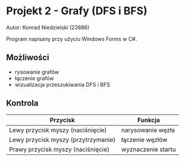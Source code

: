 # Projekt 2 - Grafy (DFS i BFS)

Autor: Konrad Niedzielski (23886)

Program napisany przy użyciu Windows Forms w C#.

## Możliwości
- rysowanie grafów
- łączenie grafów
- wizualizacja przeszukiwania DFS i BFS

## Kontrola 
| Przycisk          | Funkcja       |
| ----------------- | --------------|
| Lewy przycisk myszy (naciśnięcie) | narysowanie węzła |
| Lewy przycisk myszy (przytrzymanie) | łączenie węzłów |
| Prawy przycisk myszy (naciśnięcie) | wyznaczenie startu |
